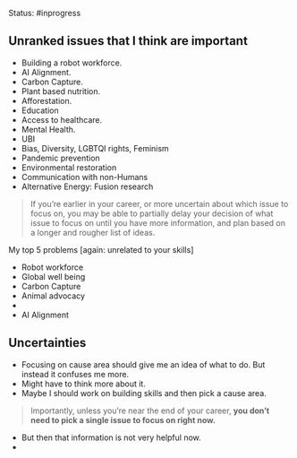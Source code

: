 Status: #inprogress 
## Unranked issues that I think are important
- Building a robot workforce.
- AI Alignment. 
- Carbon Capture. 
- Plant based nutrition.
- Afforestation. 
- Education
- Access to healthcare. 
- Mental Health. 
- UBI 
- Bias, Diversity, LGBTQI rights, Feminism
- Pandemic prevention
- Environmental restoration
- Communication with non-Humans
- Alternative Energy: Fusion research

>If you’re earlier in your career, or more uncertain about which issue to focus on, you may be able to partially delay your decision of what issue to focus on until you have more information, and plan based on a longer and rougher list of ideas.

​My top 5 problems [again: unrelated to your skills]
- Robot workforce 
- Global well being
- Carbon Capture
- Animal advocacy
- 
- AI Alignment
## Uncertainties
- Focusing on cause area should give me an idea of what to do. But instead it confuses me more. 
- Might have to think more about it. 
- Maybe I should work on building skills and then pick a cause area. 
>Importantly, unless you’re near the end of your career, **you don’t need to pick a single issue to focus on right now.**
- But then that information is not very helpful now. 
- 